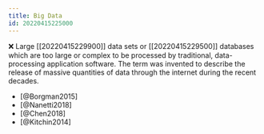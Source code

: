 ```yaml
---
title: Big Data
id: 20220415225000
---
```


❌ Large [[20220415229900]] data sets or [[20220415229500]] databases which are too large or complex to be processed by traditional, data-processing application software. The term was invented to describe the release of massive quantities of data through the internet during the recent decades. 

- [@Borgman2015]
- [@Nanetti2018]
- [@Chen2018]
- [@Kitchin2014]
